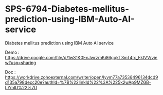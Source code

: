 # SPS-6794-Diabetes-mellitus-prediction-using-IBM-Auto-AI-service
Diabetes mellitus  prediction using IBM Auto AI service

Demo : https://drive.google.com/file/d/1wS1K0EnJwrzmKi86gqkT3mT4Ix_FktVV/view?usp=sharing

Doc : https://workdrive.zohoexternal.com/writer/open/lyvm77a73536496134dcd9d135a798decc20e?authId=%7B%22linkId%22%3A%225k2wAp9MZGB-LYmlU%22%7D
